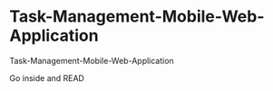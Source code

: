 # Task-Management-Mobile-Web-Application
Task-Management-Mobile-Web-Application

Go inside and READ
